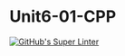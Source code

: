 # Unit6-01-CPP
[![GitHub's Super Linter](README.md/../../../workflows/Mr%20Coxall's%20Super%20Linter/badge.svg)](README.md/../../../actions)
